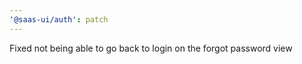 ```yaml
---
'@saas-ui/auth': patch
---
```


Fixed not being able to go back to login on the forgot password view
